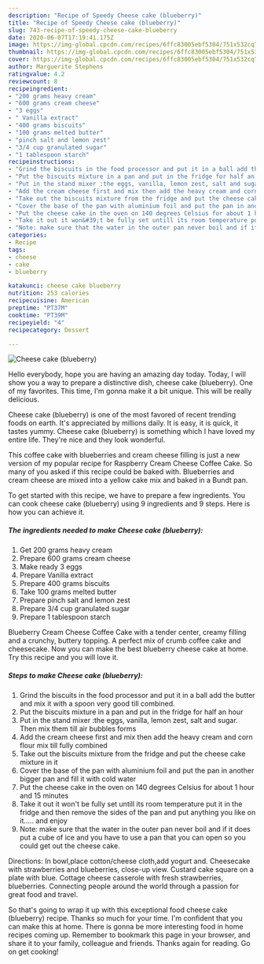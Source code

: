 ```yaml
---
description: "Recipe of Speedy Cheese cake (blueberry)"
title: "Recipe of Speedy Cheese cake (blueberry)"
slug: 743-recipe-of-speedy-cheese-cake-blueberry
date: 2020-06-07T17:19:41.175Z
image: https://img-global.cpcdn.com/recipes/6ffc83005ebf5304/751x532cq70/cheese-cake-blueberry-recipe-main-photo.jpg
thumbnail: https://img-global.cpcdn.com/recipes/6ffc83005ebf5304/751x532cq70/cheese-cake-blueberry-recipe-main-photo.jpg
cover: https://img-global.cpcdn.com/recipes/6ffc83005ebf5304/751x532cq70/cheese-cake-blueberry-recipe-main-photo.jpg
author: Marguerite Stephens
ratingvalue: 4.2
reviewcount: 8
recipeingredient:
- "200 grams heavy cream"
- "600 grams cream cheese"
- "3 eggs"
- " Vanilla extract"
- "400 grams biscuits"
- "100 grams melted butter"
- "pinch salt and lemon zest"
- "3/4 cup granulated sugar"
- "1 tablespoon starch"
recipeinstructions:
- "Grind the biscuits in the food processor and put it in a ball add the butter and mix it with a spoon very good till combined."
- "Put the biscuits mixture in a pan and put in the fridge for half an hour"
- "Put in the stand mixer :the eggs, vanilla, lemon zest, salt and sugar. Then mix them till air bubbles forms"
- "Add the cream cheese first and mix then add the heavy cream and corn flour mix till fully combined"
- "Take out the biscuits mixture from the fridge and put the cheese cake mixture in it"
- "Cover the base of the pan with aluminium foil and put the pan in another bigger pan and fill it with cold water"
- "Put the cheese cake in the oven on 140 degrees Celsius for about 1 hour and 15 minutes"
- "Take it out it won&#39;t be fully set untill its room temperature put it in the fridge and then remove the sides of the pan and put anything you like on it..... and enjoy"
- "Note: make sure that the water in the outer pan never boil and if it does put a cube of ice and you have to use a pan that you can open so you could get out the cheese cake."
categories:
- Recipe
tags:
- cheese
- cake
- blueberry

katakunci: cheese cake blueberry 
nutrition: 253 calories
recipecuisine: American
preptime: "PT37M"
cooktime: "PT39M"
recipeyield: "4"
recipecategory: Dessert

---
```



![Cheese cake (blueberry)](https://img-global.cpcdn.com/recipes/6ffc83005ebf5304/751x532cq70/cheese-cake-blueberry-recipe-main-photo.jpg)

Hello everybody, hope you are having an amazing day today. Today, I will show you a way to prepare a distinctive dish, cheese cake (blueberry). One of my favorites. This time, I'm gonna make it a bit unique. This will be really delicious.

Cheese cake (blueberry) is one of the most favored of recent trending foods on earth. It's appreciated by millions daily. It is easy, it is quick, it tastes yummy. Cheese cake (blueberry) is something which I have loved my entire life. They're nice and they look wonderful.

This coffee cake with blueberries and cream cheese filling is just a new version of my popular recipe for Raspberry Cream Cheese Coffee Cake. So many of you asked if this recipe could be baked with. Blueberries and cream cheese are mixed into a yellow cake mix and baked in a Bundt pan.


To get started with this recipe, we have to prepare a few ingredients. You can cook cheese cake (blueberry) using 9 ingredients and 9 steps. Here is how you can achieve it.

<!--inarticleads1-->

##### The ingredients needed to make Cheese cake (blueberry):

1. Get 200 grams heavy cream
1. Prepare 600 grams cream cheese
1. Make ready 3 eggs
1. Prepare  Vanilla extract
1. Prepare 400 grams biscuits
1. Take 100 grams melted butter
1. Prepare pinch salt and lemon zest
1. Prepare 3/4 cup granulated sugar
1. Prepare 1 tablespoon starch


Blueberry Cream Cheese Coffee Cake with a tender center, creamy filling and a crunchy, buttery topping. A perfect mix of crumb coffee cake and cheesecake. Now you can make the best blueberry cheese cake at home. Try this recipe and you will love it. 

<!--inarticleads2-->

##### Steps to make Cheese cake (blueberry):

1. Grind the biscuits in the food processor and put it in a ball add the butter and mix it with a spoon very good till combined.
1. Put the biscuits mixture in a pan and put in the fridge for half an hour
1. Put in the stand mixer :the eggs, vanilla, lemon zest, salt and sugar. Then mix them till air bubbles forms
1. Add the cream cheese first and mix then add the heavy cream and corn flour mix till fully combined
1. Take out the biscuits mixture from the fridge and put the cheese cake mixture in it
1. Cover the base of the pan with aluminium foil and put the pan in another bigger pan and fill it with cold water
1. Put the cheese cake in the oven on 140 degrees Celsius for about 1 hour and 15 minutes
1. Take it out it won&#39;t be fully set untill its room temperature put it in the fridge and then remove the sides of the pan and put anything you like on it..... and enjoy
1. Note: make sure that the water in the outer pan never boil and if it does put a cube of ice and you have to use a pan that you can open so you could get out the cheese cake.


Directions: In bowl,place cotton/cheese cloth,add yogurt and. Cheesecake with strawberries and blueberries, close-up view. Custard cake square on a plate with blue. Cottage cheese casserole with fresh strawberries, blueberries. Connecting people around the world through a passion for great food and travel. 

So that's going to wrap it up with this exceptional food cheese cake (blueberry) recipe. Thanks so much for your time. I'm confident that you can make this at home. There is gonna be more interesting food in home recipes coming up. Remember to bookmark this page in your browser, and share it to your family, colleague and friends. Thanks again for reading. Go on get cooking!
